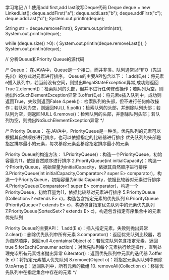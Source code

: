 学习笔记
// 1.使用add first,add last改写Deque代码
Deque<String> deque = new LinkedList<String>();
deque.addFirst("a");
deque.addLast("b");
deque.addFirst("c");
deque.addLast("d");
System.out.println(deque);

String str = deque.removeFirst();
System.out.println(str);
System.out.println(deque);

while (deque.size() >0):
{
    System.out.println(deque.removeLast());
}
System.out.println(deque);

// 分析Queue和Priority Queue的源代码

/*
Queue：
    在JAVA中，Queue是一个接口，而并非类。队列通常以FIFO（先进先出）的方式对元素进行排序。
Queue的主要API包含以下：
    1.add(E,e)：将元素e插入队列中，若当前没有空间，则抛出IllegalStateException异常,成功则返回True
    2.element()：检索队列的头部，但并不进行任何修改操作；若队列为空，则抛出NoSuchElementException异常
    3.offer(E,e)：将元素e插入队列中，成功则返回True，失败则返回False
    4.peek()：检索队列的头部，但不进行任何修改操作；若队列为空，则返回NULL
    5.poll()：检索队列的头部，并删除队列头部；若队列为空，则返回NULL
    6.remove()：检索队列的头部，并删除队列头部；若队列为空，则抛出NoSuchElementException异常
*/

/*
Priority Queue：
    在JAVA中，PriorityQueue是一种类。优先队列的元素可以根据其自然顺序进行排序，也可以依据指定的比较器进行排序
    优先队列的头部是指定排序最小的元素，每次移除元素会移除指定排序最小的元素

Priority Queue的构造方法：
    1.PriorityQueue()：构造一个PriorityQueue，初始容量为11，依据自然顺序进行排序
    2.PriorityQueue(int initialCapacity)：构造一个PriorityQueue，初始容量为initialCapacity，依据其自然顺序进行排序
    3.PriorityQueue(int initialCapacity,Comparator<? super E> comparator)，构造一个PriorityQueue，初始容量为initialCapacity，依据比较器对元素进行排序
    4.PriorityQueue(Comparator<? super E> comparator)，构造一个PriorityQueue，初始容量为11，依据比较器对元素进行排序
    5.PriorityQueue​(Collection<? extends E> c)，构造包含指定元素的优先队列
    6.PriorityQueue​(PriorityQueue<? extends E> c)，构造包含指定优先队列中的元素优先队列
    7.PriorityQueue​(SortedSet<? extends E> c)，构造包含指定有序集合中的元素优先队列

Priority Queue的主要API：
    1.add​(E e)：插入指定元素，失败则抛出异常
    2.clear()：删除优先队列中所有元素
    3.comparator()：返回优先队列比较器，若为自然顺序，返回null
    4.contains​(Object o)：若优先队列包含指定元素，返回true
    5.forEach​(Consumer<? super E> action)：对优先队列每个元素执行给定操作，直到处理完毕所有元素或者抛出异常
    6.iterator()：返回优先队列中元素的迭代器
    7.offer​(E e)：将指定元素插入优先队列
    8.remove​(Object o)：将指定元素从队列中删除
    9.toArray()：返回队列中，所有元素的数组
    10. removeAll​(Collection<?> c)：移除优先队列中在指定集合中存在的元素
*/